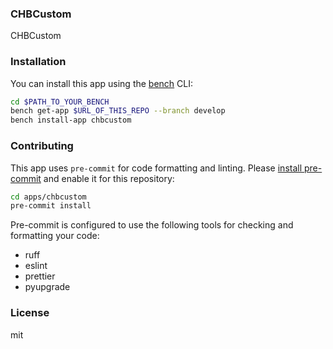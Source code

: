 ### CHBCustom

CHBCustom

### Installation

You can install this app using the [bench](https://github.com/frappe/bench) CLI:

```bash
cd $PATH_TO_YOUR_BENCH
bench get-app $URL_OF_THIS_REPO --branch develop
bench install-app chbcustom
```

### Contributing

This app uses `pre-commit` for code formatting and linting. Please [install pre-commit](https://pre-commit.com/#installation) and enable it for this repository:

```bash
cd apps/chbcustom
pre-commit install
```

Pre-commit is configured to use the following tools for checking and formatting your code:

- ruff
- eslint
- prettier
- pyupgrade

### License

mit
